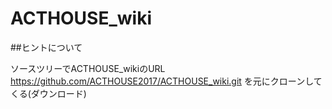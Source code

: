 # ACTHOUSE_wiki
##ヒントについて

ソースツリーでACTHOUSE_wikiのURL https://github.com/ACTHOUSE2017/ACTHOUSE_wiki.git
を元にクローンしてくる(ダウンロード)
